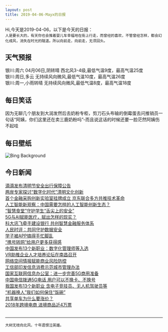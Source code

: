 ```yaml
---
layout: post
title: 2019-04-06-Mayx的日报
---
```


Hi,今天是2019-04-06，以下是今天的日报：<br><small>
人是要长大的，有天你也会推着婴儿车幸福地在街上行走，而曾经的喜欢，不管曾经怎样，都会幻化成风，消失在时光的隧道。所以向前走，向前走，无须回头。</small><!--more-->
## 天气预报
银川:周六 04月06日,阴转晴 西北风3-4级,最低气温9度，最高气温25度<br>银川:周日,多云 无持续风向微风,最低气温10度，最高气温26度<br>银川:周一,小雨转晴 无持续风向微风,最低气温8度，最高气温18度
## 每日笑话
因为无聊几个朋友到大润发然后去奶粉专柜，剪刀石头布输的倒霉蛋去问推销员一句话“阿姨，你们这里还在卖三鹿奶粉吗”-而且说这话的时候还要一脸茫然阿姨伤不起哇
## 每日壁纸
![Bing Background](https://cn.bing.com/th?id=OHR.YongfuTown_EN-US7670109876_1920x1080.jpg&rf=LaDigue_1920x1080.jpg&pid=hp "Blossoming cherry trees at a tea plantation in Longyan, China (© VCG/Getty Images)")
## 今日新闻

[滴滴发布清明节安全出行保障公告](http://it.people.com.cn/n1/2019/0404/c1009-31014653.html)   
[两岸专家探讨“数字化时代”清明文化创新](http://it.people.com.cn/n1/2019/0404/c1009-31014773.html)   
[首个金融采购创新实验室挂牌成立 京东联合多方共推技术革命](http://it.people.com.cn/n1/2019/0404/c1009-31014750.html)   
[人工智能新观察：中国需要怎样的人工智能创新生态？](http://it.people.com.cn/n1/2019/0404/c1009-31014754.html)   
[“智慧食堂”守护学生“舌尖上的安全”](http://it.people.com.cn/n1/2019/0404/c1009-31014758.html)   
[5G与AI赋能医疗，赋出怎样的现实？](http://it.people.com.cn/n1/2019/0404/c1009-31014727.html)   
[科大讯飞牵手建设银行 共创智慧金融服务体系](http://it.people.com.cn/n1/2019/0404/c1009-31014685.html)   
[人民时评：共同守护数据安全](http://it.people.com.cn/n1/2019/0402/c1009-31007956.html)   
[学子被APP搞得手忙脚乱](http://it.people.com.cn/n1/2019/0404/c1009-31013705.html)   
[“携号转网”给用户更多获得感](http://it.people.com.cn/n1/2019/0403/c1009-31010404.html)   
[中国发布13个新职业：数字化管理师等入选](http://it.people.com.cn/n1/2019/0404/c1009-31013442.html)   
[VR助推企业人才培养论坛在南昌召开](http://it.people.com.cn/n1/2019/0404/c1009-31013422.html)   
[网络空间情报赋能商业风险防控](http://it.people.com.cn/n1/2019/0404/c1009-31012921.html)   
[工信部印发信息消费示范城市管理办法](http://it.people.com.cn/n1/2019/0404/c1009-31012853.html)   
[国家互联网信息办公室：进一步完善5G商用准备](http://it.people.com.cn/n1/2019/0404/c1009-31012751.html)   
[中国电信拨通5G电话 用户可以不换卡、不换号](http://it.people.com.cn/n1/2019/0404/c1009-31012750.html)   
[我国发布13个新职业 含电子竞技员、无人机驾驶员等](http://it.people.com.cn/n1/2019/0404/c1009-31013097.html)   
[“机器换人”我们如何保住“饭碗”](http://it.people.com.cn/n1/2019/0404/c1009-31013299.html)   
[共享单车为什么要涨价？](http://it.people.com.cn/n1/2019/0404/c1009-31013259.html)   
[2018年跨境电商 进境商品近4万票](http://it.people.com.cn/n1/2019/0404/c1009-31013119.html)   
<br />

***

<small>大树无枝向北风，十年遗恨泣英雄。</small>
